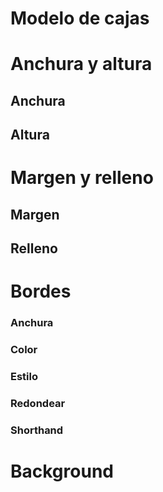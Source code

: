 # Modelo de cajas


# Anchura y altura
## Anchura

## Altura


# Margen y relleno
## Margen

## Relleno





# Bordes

### Anchura
### Color
### Estilo
### Redondear

### Shorthand

# Background


